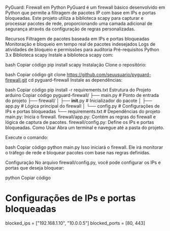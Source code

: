 PyGuard: Firewall em Python
PyGuard é um firewall básico desenvolvido em Python que permite a filtragem de pacotes IP com base em IPs e portas bloqueadas. Este projeto utiliza a biblioteca scapy para capturar e processar pacotes de rede, proporcionando uma camada adicional de segurança através da configuração de regras personalizadas.

Recursos
Filtragem de pacotes baseada em IPs e portas bloqueadas
Monitoração e bloqueio em tempo real de pacotes indesejados
Logs de atividades de bloqueio e permissões para auditoria
Pré-requisitos
Python 3.x
Biblioteca scapy
Instale a biblioteca scapy com:

bash
Copiar código
pip install scapy
Instalação
Clone o repositório:

bash
Copiar código
git clone https://github.com/seuusuario/pyguard-firewall.git
cd pyguard-firewall
Instale as dependências:

bash
Copiar código
pip install -r requirements.txt
Estrutura do Projeto
arduino
Copiar código
pyguard-firewall/
├── main.py                # Ponto de entrada do projeto
├── firewall/
│   ├── __init__.py        # Inicializador do pacote
│   ├── app.py             # Lógica principal do firewall
│   └── config.py          # Configurações de IPs e portas bloqueadas
└── requirements.txt       # Dependências do projeto
main.py: Inicia o firewall.
firewall/app.py: Contém as regras do firewall e lógica de captura de pacotes.
firewall/config.py: Define os IPs e portas bloqueadas.
Como Usar
Abra um terminal e navegue até a pasta do projeto.

Execute o comando:

bash
Copiar código
python main.py
Isso iniciará o firewall. Ele irá monitorar o tráfego de rede e bloquear pacotes com base nas regras definidas.

Configuração
No arquivo firewall/config.py, você pode configurar os IPs e portas que deseja bloquear:

python
Copiar código
# Configurações de IPs e portas bloqueadas
blocked_ips = ["192.168.1.10", "10.0.0.5"]
blocked_ports = [80, 443]
